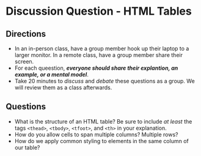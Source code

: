 # Discussion Question - HTML Tables

## Directions
- In an in-person class, have a group member hook up their laptop to a larger monitor. In a remote class, have a group member share their screen.
- For each queestion, **_everyone should share their explantion, an example, or a mental model_**. 
- Take 20 minutes to _discuss_ and _debate_ these questions as a group. We will review them as a class afterwards. 

## Questions
* What is the structure of an HTML table? Be sure to include *at least* the tags `<thead>`, `<tbody>`, `<tfoot>`, and `<th>` in your explanation.
* How do you allow cells to span multiple columns? Multiple rows?
* How do we apply common styling to elements in the same column of our table?
